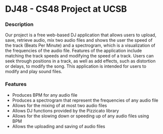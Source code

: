 # DJ48 - CS48 Project at UCSB

### Description
Our project is a free web-based DJ application that allows users to upload, save, retrieve audio, mix two audio files and shows the user the speed of the track (Beats Per Minute) and a spectrogram, which is a visualization of the frequencies of the audio file. Features of the application include matching the track speeds and modifying the speed of a track. Users can seek through positions in a track, as well as add effects, such as distortion or delays, to modify the song. This application is intended for users to modify and play sound files.

### Features
* Produces BPM for any audio file
* Produces a spectrogram that represent the frequencies of any audio file
* Allows for the mixing of at most two audio files
* Allows DJ functions provided by the Pizzicato library
* Allows for the slowing down or speeding up of any audio files using BPM
* Allows the uploading and saving of audio files